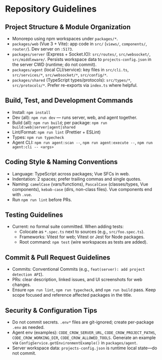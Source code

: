 # Repository Guidelines

## Project Structure & Module Organization
- Monorepo using npm workspaces under `packages/*`.
- `packages/web` (Vue 3 + Vite): app code in `src/` (`views/`, `components/`, `router/`). Dev server on `:5173`.
- `packages/server` (Express + Socket.IO): `src/routes/`, `src/websocket/`, `src/middleware/`. Persists workspace data to `projects-config.json` in the server CWD (runtime; do not commit).
- `packages/agent` (local CLI/service): key files in `src/cli.ts`, `src/services/*`, `src/websocket/*`, `src/config/*`.
- `packages/shared` (TypeScript types/protocols): `src/types/*`, `src/protocols/*`. Prefer re-exports via `index.ts` where helpful.

## Build, Test, and Development Commands
- Install: `npm install`
- Dev (all): `npm run dev` — runs server, web, and agent together.
- Build (all): `npm run build`; per package: `npm run build:web|server|agent|shared`
- Lint/Format: `npm run lint` (Prettier + ESLint)
- Types: `npm run typecheck`
- Agent CLI: `npm run agent:scan --`, `npm run agent:execute --`, `npm run agent:cli -- <args>`

## Coding Style & Naming Conventions
- Language: TypeScript across packages; Vue SFCs in web.
- Indentation: 2 spaces; prefer trailing commas and single quotes.
- Naming: `camelCase` (vars/functions), `PascalCase` (classes/types, Vue components), `kebab-case` (dirs, non-class files). Vue components end with `.vue`.
- Run `npm run lint` before PRs.

## Testing Guidelines
- Current: no formal suite committed. When adding tests:
  - Colocate as `*.spec.ts` next to sources (e.g., `src/foo.spec.ts`).
  - Frameworks: Vitest for web; Vitest or Jest for Node packages.
  - Root command: `npm test` (wire workspaces as tests are added).

## Commit & Pull Request Guidelines
- Commits: Conventional Commits (e.g., `feat(server): add project detection API`).
- PRs: clear description, linked issues, and UI screenshots for web changes.
- Ensure `npm run lint`, `npm run typecheck`, and `npm run build` pass. Keep scope focused and reference affected packages in the title.

## Security & Configuration Tips
- Do not commit secrets. `.env*` files are git-ignored; create per-package `.env` as needed.
- Agent env (examples): `CODE_CROW_SERVER_URL`, `CODE_CROW_PROJECT_PATHS`, `CODE_CROW_WORKING_DIR`, `CODE_CROW_ALLOWED_TOOLS`. Generate an example via `ConfigService.getEnvironmentExample()` in `packages/agent`.
- Server workspace data: `projects-config.json` is runtime local state—do not commit.

